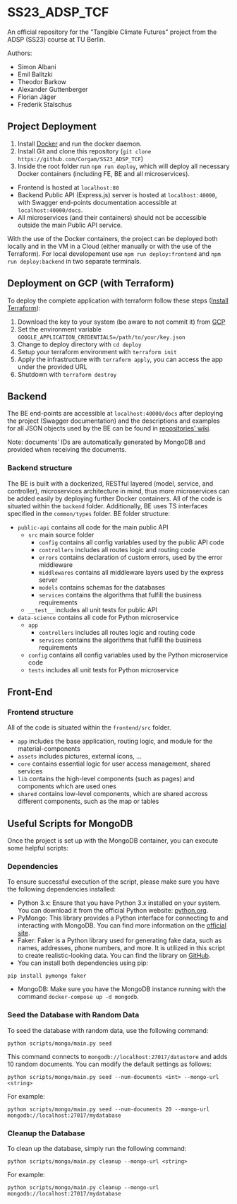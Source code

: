 # SS23_ADSP_TCF

An official repository for the "Tangible Climate Futures" project from the ADSP (SS23) course at TU Berlin.

Authors:

- Simon Albani
- Emil Balitzki
- Theodor Barkow
- Alexander Guttenberger
- Florian Jäger
- Frederik Stalschus

## Project Deployment

1. Install [Docker](https://docs.docker.com/engine/install/) and run the docker daemon.
2. Install Git and clone this repository (`git clone https://github.com/Corgam/SS23_ADSP_TCF`)
3. Inside the root folder run `npm run deploy`, which will deploy all necessary Docker containers (including FE, BE and all microservices).

- Frontend is hosted at `localhost:80`
- Backend Public API (Express.js) server is hosted at `localhost:40000`, with Swagger end-points documentation accessible at `localhost:40000/docs`.
- All microservices (and their containers) should not be accessible outside the main Public API service.

With the use of the Docker containers, the project can be deployed both locally and in the VM in a Cloud (either manually or with the use of the Terraform). For local developement use `npm run deploy:frontend` and `npm run deploy:backend` in two separate terminals.

## Deployment on GCP (with Terraform)

To deploy the complete application with terraform follow these steps ([Install Terraform](https://developer.hashicorp.com/terraform/downloads)):

1. Download the key to your system (be aware to not commit it) from [GCP](https://console.cloud.google.com/iam-admin/serviceaccounts/details/104857105655565907431/keys?project=adsp-387109&supportedpurview=project)
2. Set the environment variable `GOOGLE_APPLICATION_CREDENTIALS=/path/to/your/key.json`
3. Change to deploy directory with `cd deploy`
4. Setup your terraform environment with `terraform init`
5. Apply the infrastructure with `terraform apply`, you can access the app under the provided URL
6. Shutdown with `terraform destroy`

## Backend

The BE end-points are accessible at `localhost:40000/docs` after deploying the project (Swagger documentation) and the descriptions and examples for all JSON objects used by the BE can be found in [repositories' wiki](https://github.com/Corgam/SS23_ADSP_TCF/wiki).

Note: documents' IDs are automatically generated by MongoDB and provided when receiving the documents.

### Backend structure

The BE is built with a dockerized, RESTful layered (model, service, and controller), microservices architecture in mind, thus more microservices can be added easily by deploying further Docker containers.
All of the code is situated within the `backend` folder.
Additionally, BE uses TS interfaces specified in the `common/types` folder. BE folder structure:

- `public-api` contains all code for the main public API
  - `src` main source folder
    - `config` contains all config variables used by the public API code
    - `controllers` includes all routes logic and routing code
    - `errors` contains declaration of custom errors, used by the error middleware
    - `middlewares` contains all middleware layers used by the express server
    - `models` contains schemas for the databases
    - `services` contains the algorithms that fulfill the business requirements
  - `__test__` includes all unit tests for public API
- `data-science` contains all code for Python microservice
  - `app`
    - `controllers` includes all routes logic and routing code
    - `services` contains the algorithms that fulfill the business requirements
  - `config` contains all config variables used by the Python microservice code
  - `tests` includes all unit tests for Python microservice

## Front-End

### Frontend structure

All of the code is situated within the `frontend/src` folder.

- `app` includes the base application, routing logic, and module for the material-components
- `assets` includes pictures, external icons, ...
- `core` contains essential logic for user access management, shared services
- `lib` contains the high-level components (such as pages) and components which are used ones
- `shared` contains low-level components, which are shared accross different components, such as the map or tables

## Useful Scripts for MongoDB

Once the project is set up with the MongoDB container, you can execute some helpful scripts:

### Dependencies

To ensure successful execution of the script, please make sure you have the following dependencies installed:

- Python 3.x: Ensure that you have Python 3.x installed on your system. You can download it from the official Python website: [python.org](https://www.python.org/).
- PyMongo: This library provides a Python interface for connecting to and interacting with MongoDB. You can find more information on the [official site](https://www.mongodb.com/docs/drivers/pymongo/).
- Faker: Faker is a Python library used for generating fake data, such as names, addresses, phone numbers, and more. It is utilized in this script to create realistic-looking data. You can find the library on [GitHub](https://github.com/joke2k/faker).
- You can install both dependencies using pip:

```
pip install pymongo faker
```

- MongoDB: Make sure you have the MongoDB instance running with the command `docker-compose up -d mongodb`.

### Seed the Database with Random Data

To seed the database with random data, use the following command:

```
python scripts/mongo/main.py seed
```

This command connects to `mongodb://localhost:27017/datastore` and adds 10 random documents. You can modify the default settings as follows:

```
python scripts/mongo/main.py seed --num-documents <int> --mongo-url <string>
```

For example:

```
python scripts/mongo/main.py seed --num-documents 20 --mongo-url mongodb://localhost:27017/mydatabase
```

### Cleanup the Database

To clean up the database, simply run the following command:

```
python scripts/mongo/main.py cleanup --mongo-url <string>
```

For example:

```
python scripts/mongo/main.py cleanup --mongo-url mongodb://localhost:27017/mydatabase
```
